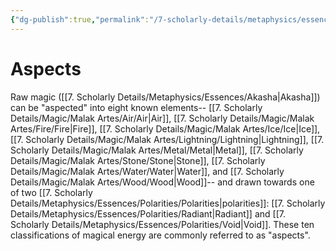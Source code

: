 ```yaml
---
{"dg-publish":true,"permalink":"/7-scholarly-details/metaphysics/essences/aspects/","noteIcon":""}
---
```


# Aspects

Raw magic ([[7. Scholarly Details/Metaphysics/Essences/Akasha\|Akasha]]) can be "aspected" into eight known elements-- [[7. Scholarly Details/Magic/Malak Artes/Air/Air\|Air]], [[7. Scholarly Details/Magic/Malak Artes/Fire/Fire\|Fire]], [[7. Scholarly Details/Magic/Malak Artes/Ice/Ice\|Ice]], [[7. Scholarly Details/Magic/Malak Artes/Lightning/Lightning\|Lightning]], [[7. Scholarly Details/Magic/Malak Artes/Metal/Metal\|Metal]], [[7. Scholarly Details/Magic/Malak Artes/Stone/Stone\|Stone]], [[7. Scholarly Details/Magic/Malak Artes/Water/Water\|Water]], and [[7. Scholarly Details/Magic/Malak Artes/Wood/Wood\|Wood]]-- and drawn towards one of two [[7. Scholarly Details/Metaphysics/Essences/Polarities/Polarities\|polarities]]: [[7. Scholarly Details/Metaphysics/Essences/Polarities/Radiant\|Radiant]] and [[7. Scholarly Details/Metaphysics/Essences/Polarities/Void\|Void]]. These ten classifications of magical energy are commonly referred to as "aspects".